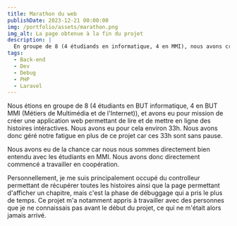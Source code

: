 ```yaml
---
title: Marathon du web
publishDate: 2023-12-21 00:00:00
img: /portfolio/assets/marathon.png
img_alt: La page obtenue à la fin du projet
description: |
  En groupe de 8 (4 étudiands en informatique, 4 en MMI), nous avons créé une application web permettant de lire et de mettre en ligne des histoires intéractives en 33h.
tags:
  - Back-end
  - Dev
  - Debug
  - PHP
  - Laravel
---
```


Nous étions en groupe de 8 (4 étudiants en BUT informatique, 4 en BUT MMI (Métiers de Multimédia et de l'Internet)), et avons eu pour mission de créer une application web permettant de lire et de mettre en ligne des histoires intéractives. Nous avons eu pour cela environ 33h. Nous avons donc géré notre fatigue en plus de ce projet car ces 33h sont sans pause.

Nous avons eu de la chance car nous nous sommes directement bien entendu avec les étudiants en MMI. Nous avons donc directement commencé a travailler en coopération.

Personnellement, je me suis principalement occupé du controlleur permettant de récupérer toutes les histoires ainsi que la page permettant d'afficher un chapitre, mais c'est la phase de débuggage qui a pris le plus de temps. Ce projet m'a notamment appris à travailler avec des personnes que je ne connaissais pas avant le début du projet, ce qui ne m'était alors jamais arrivé.